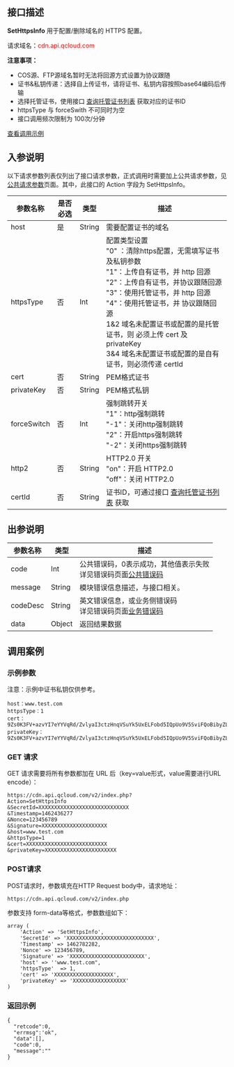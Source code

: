 ## 接口描述
**SetHttpsInfo** 用于配置/删除域名的 HTTPS 配置。

请求域名：<font style="color:red">cdn.api.qcloud.com</font>

**注意事项：**

+ COS源、FTP源域名暂时无法将回源方式设置为协议跟随
+ 证书&私钥传递：选择自上传证书，请将证书、私钥内容按照base64编码后传输
+ 选择托管证书，使用接口 [查询托管证书列表](http://tcecqpoc.fsphere.cn/document/product/228/12543) 获取对应的证书ID
+ httpsType 与 forceSwith 不可同时为空
+ 接口调用频次限制为 100次/分钟

[查看调用示例](http://tcecqpoc.fsphere.cn/document/product/228/1734)


## 入参说明
以下请求参数列表仅列出了接口请求参数，正式调用时需要加上公共请求参数，见[公共请求参数](http://tcecqpoc.fsphere.cn/doc/api/231/4473)页面。其中，此接口的 Action 字段为 SetHttpsInfo。

| 参数名称        | 是否必选 | 类型     | 描述                                       |
| ----------- | ---- | ------ | ---------------------------------------- |
| host        | 是    | String | 需要配置证书的域名                                |
| httpsType   | 否    | Int    | 配置类型设置<br/>"0" ：清除https配置，无需填写证书及私钥参数<br/>"1"：上传自有证书，并 http 回源<br/>"2"：上传自有证书，并协议跟随回源<br/>"3"：使用托管证书，并 http 回源<br/>"4"：使用托管证书，并 协议跟随回源<br/>1&2 域名未配置证书或配置的是托管证书，则 必须上传 cert 及 privateKey<br/>3&4 域名未配置证书或配置的是自有证书，则必须传递 certId |
| cert        | 否    | String | PEM格式证书                                  |
| privateKey  | 否    | String | PEM格式私钥                                  |
| forceSwitch | 否    | Int    | 强制跳转开关<br/>"1"：http强制跳转<br/>"-1"：关闭http强制跳转<br/>"2"：开启https强制跳转<br/>"-2"：关闭https强制跳转 |
| http2       | 否    | String | HTTP2.0 开关<br/>"on"：开启 HTTP2.0<br/>"off"：关闭 HTTP2.0 |
| certId      | 否    | String | 证书ID，可通过接口 [查询托管证书列表](http://tcecqpoc.fsphere.cn/document/product/228/12543) 获取 |

## 出参说明
| 参数名称     | 类型     | 描述                                       |
| -------- | ------ | ---------------------------------------- |
| code     | Int    | 公共错误码，0表示成功，其他值表示失败<br/>详见错误码页面[公共错误码](http://tcecqpoc.fsphere.cn/doc/api/231/5078#1.-.E5.85.AC.E5.85.B1.E9.94.99.E8.AF.AF.E7.A0.81) |
| message  | String | 模块错误信息描述，与接口相关。                          |
| codeDesc | String | 英文错误信息，或业务侧错误码<br/>详见错误码页面[业务错误码](http://tcecqpoc.fsphere.cn/document/product/228/5078#2.-.E6.A8.A1.E5.9D.97.E9.94.99.E8.AF.AF.E7.A0.81) |
| data     | Object | 返回结果数据                                   |


## 调用案例
### 示例参数

注意：示例中证书私钥仅供参考。

```
host：www.test.com
httpsType：1
cert：9Zs0K3FV+azvYI7eYYVqRd/ZvlyaI3ctzHnqVSuYk5UxELFobd5IQpUo9V5SviFQoBibyZLG4qvmh7VRD7G6yYOKzVzONm++yP5JJb1OvJyB/2bRS/aZLNAEJ4DAWFZpSSdajGSuM5TvV3q0MDYMkuSl3rW+ldTPdeLZopZVjfHQCfXdYetWdLxE1YVzRY+JMWPWztD2v9TSxxUNhKiCe3KvFrusU2mEZNFkReUDiakiCbwBryT4Yg+6zopvwD32eCxwK9zW0WCcBqMKsea5hXvyFJoLyUvhLb8V0ZHySuuneorUeVokszpPJpWIUAtajlIjK5lSPAvYUSUAHZk=
privateKey：9Zs0K3FV+azvYI7eYYVqRd/ZvlyaI3ctzHnqVSuYk5UxELFobd5IQpUo9V5SviFQoBibyZLG4qvmh7VRD7G6yYOKzVzONm++yP5JJb1OvJyB/2bRS/aZLNAEJ4DAWFZpSSdajGSuM5TvV3q0MDYMkuSl3rW+ldTPdeLZopZVjfHQCfXdYetWdLxE1YVzRY+JMWPWztD2v9TSxxUNhKiCe3KvFrusU2mEZNFkReUDiakiCbwBryT4Yg+6zopvwD32eCxwK9zW0WCcBqMKsea5hXvyFJoLyUvhLb8V0ZHySuuneorUeVokszpPJpWIUAtajlIjK5lSPAvYUSUAHZk=
```

###  GET 请求
GET 请求需要将所有参数都加在 URL 后（key=value形式，value需要进行URL encode）：
```
https://cdn.api.qcloud.com/v2/index.php?
Action=SetHttpsInfo
&SecretId=XXXXXXXXXXXXXXXXXXXXXXXXXXXXX
&Timestamp=1462436277
&Nonce=123456789
&Signature=XXXXXXXXXXXXXXXXXXXXX
&host=www.test.com
&httpsType=1
&cert=XXXXXXXXXXXXXXXXXXXXXXXXXX
&privateKey=XXXXXXXXXXXXXXXXXXXXXXX
```

### POST请求
POST请求时，参数填充在HTTP Request body中，请求地址：
```
https://cdn.api.qcloud.com/v2/index.php
```
参数支持 form-data等格式，参数数组如下：

```
array (
	'Action' => 'SetHttpsInfo',
	'SecretId' => 'XXXXXXXXXXXXXXXXXXXXXXXXXXXX',
	'Timestamp' => 1462782282,
	'Nonce' => 123456789,
	'Signature' => 'XXXXXXXXXXXXXXXXXXXXXXXX',
	'host' => ''www.test.com",
    'httpsType'  => 1,
    'cert' => 'XXXXXXXXXXXXXXXXXXX',
    'privateKey' => 'XXXXXXXXXXXXXXXXX'
)
```

### 返回示例

```
{
  "retcode":0,
  "errmsg":'ok",
  "data":[],
  "code":0,
  "message":""
}
```


